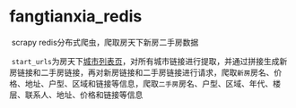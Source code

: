 # fangtianxia_redis
​	scrapy redis分布式爬虫，爬取房天下新房二手房数据

​	``start_urls``为房天下[城市列表页](https://esf.fang.com/esfcities.aspx)，对所有城市链接进行提取，并通过拼接生成新房链接和二手房链接，再对新房链接和二手房链接进行请求，爬取``新房``房名、价格、地址、户型、区域和链接等信息，爬取``二手房``房名、户型、区域、年代、楼层、联系人、地址、价格和链接等信息

